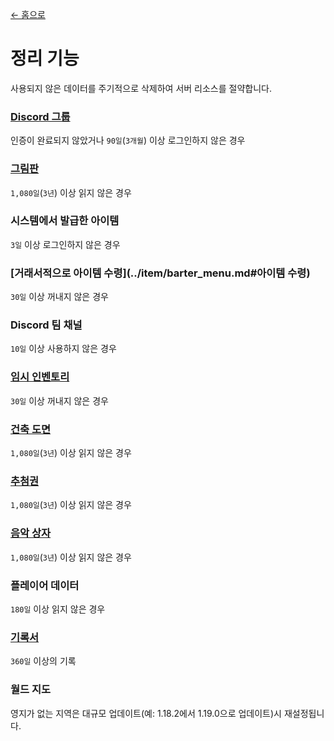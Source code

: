 [← 홈으로](../)
# 정리 기능
사용되지 않은 데이터를 주기적으로 삭제하여 서버 리소스를 절약합니다.

### [Discord 그룹](discord_server.md)
인증이 완료되지 않았거나 `90일`(`3개월`) 이상 로그인하지 않은 경우

### [그림판](../item/draw_map.md)
`1,080일`(`3년`) 이상 읽지 않은 경우

### 시스템에서 발급한 아이템
`3일` 이상 로그인하지 않은 경우

### [거래서적으로 아이템 수령](../item/barter_menu.md#아이템 수령)
`30일` 이상 꺼내지 않은 경우

### Discord 팀 채널
`10일` 이상 사용하지 않은 경우

### [임시 인벤토리](cat_bowl.md)
`30일` 이상 꺼내지 않은 경우

### [건축 도면](../item/build_blueprint.md)
`1,080일`(`3년`) 이상 읽지 않은 경우

### [추첨권](../item/lottery_ticket.md)
`1,080일`(`3년`) 이상 읽지 않은 경우

### [음악 상자](../item/music_box.md)
`1,080일`(`3년`) 이상 읽지 않은 경우

### 플레이어 데이터
`180일` 이상 읽지 않은 경우

### [기록서](../item/logger_menu.md)
`360일` 이상의 기록

### 월드 지도
영지가 없는 지역은 대규모 업데이트(예: 1.18.2에서 1.19.0으로 업데이트)시 재설정됩니다.
